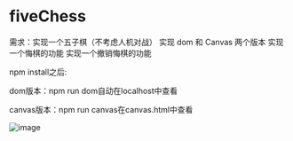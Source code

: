 # fiveChess


需求：实现一个五子棋（不考虑人机对战）
实现 dom 和 Canvas 两个版本
实现一个悔棋的功能
实现一个撤销悔棋的功能

npm install之后:

dom版本：npm run dom自动在localhost中查看

canvas版本：npm run canvas在canvas.html中查看


![image](https://github.com/sysuzhyupeng/fiveChess/raw/master/img/preview.jpg)

